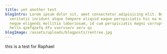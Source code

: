 ```yaml
---
title: yet another test
blogIntro: Lorem ipsum dolor sit, amet consectetur adipisicing elit. Beatae
  veritatis incidunt atque tempore aliquid eaque perspiciatis hic ea minima? Ad
  neque eligendi mollitia laboriosam, id cum perspiciatis magni corrupti vel
  hello qzefqzefq dfv vservserv serv qz
blogImage: /assets/uploads/blogposts/rentree.jpg
---
```

this is a test for Raphael